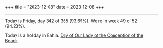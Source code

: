 +++
title = "2023-12-08"
date = 2023-12-08
+++

---

Today is Friday, day 342 of 365 (93.69%). We're in week 49 of 52 (94.23%).

Today is a holiday in Bahia. [Day of Our Lady of the Conception of the Beach](https://pt.wikipedia.org/wiki/Festa_da_Concei%C3%A7%C3%A3o_da_Praia).
